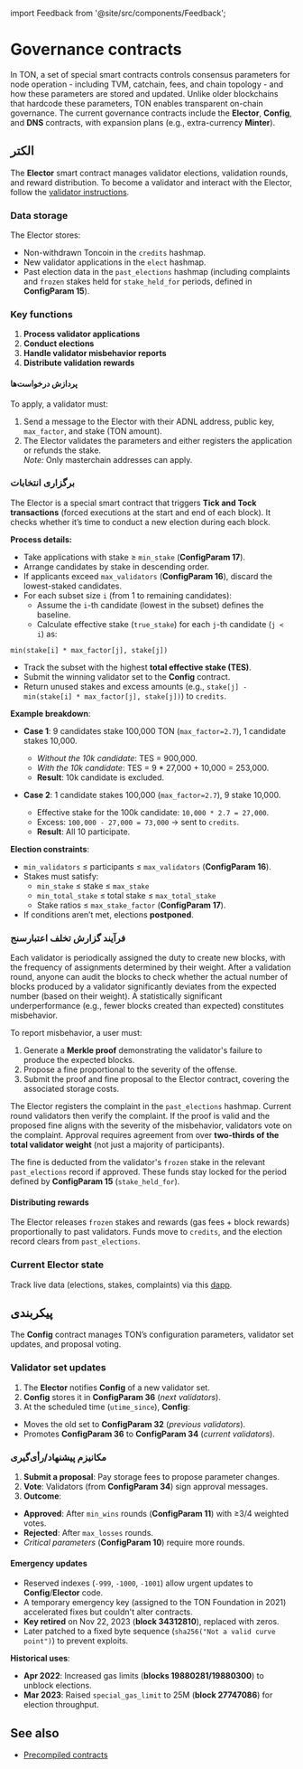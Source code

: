 import Feedback from '@site/src/components/Feedback';

# Governance contracts

In TON, a set of special smart contracts controls consensus parameters for node operation - including TVM, catchain, fees, and chain topology - and how these parameters are stored and updated. Unlike older blockchains that hardcode these parameters, TON enables transparent on-chain governance. The current governance contracts include the **Elector**, **Config**, and **DNS** contracts, with expansion plans (e.g., extra-currency **Minter**).

## الکتر

The **Elector** smart contract manages validator elections, validation rounds, and reward distribution. To become a validator and interact with the Elector, follow the [validator instructions](https://ton.org/validator).

### Data storage

The Elector stores:

- Non-withdrawn Toncoin in the `credits` hashmap.
- New validator applications in the `elect` hashmap.
- Past election data in the `past_elections` hashmap (including complaints and `frozen` stakes held for `stake_held_for` periods, defined in **ConfigParam 15**).

### Key functions

1. **Process validator applications**
2. **Conduct elections**
3. **Handle validator misbehavior reports**
4. **Distribute validation rewards**

#### پردازش درخواست‌ها

To apply, a validator must:

1. Send a message to the Elector with their ADNL address, public key, `max_factor`, and stake (TON amount).
2. The Elector validates the parameters and either registers the application or refunds the stake.\
  *Note:* Only masterchain addresses can apply.

### برگزاری انتخابات

The Elector is a special smart contract that triggers **Tick and Tock transactions** (forced executions at the start and end of each block). It checks whether it’s time to conduct a new election during each block.

**Process details:**

- Take applications with stake ≥ `min_stake` (**ConfigParam 17**).
- Arrange candidates by stake in descending order.
- If applicants exceed `max_validators` (**ConfigParam 16**), discard the lowest-staked candidates.
- For each subset size `i` (from 1 to remaining candidates):
  - Assume the `i`-th candidate (lowest in the subset) defines the baseline.
  - Calculate effective stake (`true_stake`) for each `j`-th candidate (`j < i`) as:

```
min(stake[i] * max_factor[j], stake[j])
```

- Track the subset with the highest **total effective stake (TES)**.
- Submit the winning validator set to the **Config** contract.
- Return unused stakes and excess amounts (e.g., `stake[j] - min(stake[i] * max_factor[j], stake[j])`) to `credits`.

**Example breakdown**:

- **Case 1**: 9 candidates stake 100,000 TON (`max_factor=2.7`), 1 candidate stakes 10,000.

  - *Without the 10k candidate*: TES = 900,000.
  - *With the 10k candidate*: TES = 9 \* 27,000 + 10,000 = 253,000.
  - **Result**: 10k candidate is excluded.

- **Case 2**: 1 candidate stakes 100,000 (`max_factor=2.7`), 9 stake 10,000.
  - Effective stake for the 100k candidate: `10,000 * 2.7 = 27,000`.
  - Excess: `100,000 - 27,000 = 73,000` → sent to `credits`.
  - **Result**: All 10 participate.

**Election constraints**:

- `min_validators` ≤ participants ≤ `max_validators` (**ConfigParam 16**).
- Stakes must satisfy:
  - `min_stake` ≤ stake ≤ `max_stake`
  - `min_total_stake` ≤ total stake ≤ `max_total_stake`
  - Stake ratios ≤ `max_stake_factor` (**ConfigParam 17**).
- If conditions aren’t met, elections **postponed**.

### فرآیند گزارش تخلف اعتبارسنج

Each validator is periodically assigned the duty to create new blocks, with the frequency of assignments determined by their weight. After a validation round, anyone can audit the blocks to check whether the actual number of blocks produced by a validator significantly deviates from the expected number (based on their weight). A statistically significant underperformance (e.g., fewer blocks created than expected) constitutes misbehavior.

To report misbehavior, a user must:

1. Generate a **Merkle proof** demonstrating the validator's failure to produce the expected blocks.
2. Propose a fine proportional to the severity of the offense.
3. Submit the proof and fine proposal to the Elector contract, covering the associated storage costs.

The Elector registers the complaint in the `past_elections` hashmap. Current round validators then verify the complaint. If the proof is valid and the proposed fine aligns with the severity of the misbehavior, validators vote on the complaint. Approval requires agreement from over **two-thirds of the total validator weight** (not just a majority of participants).

The fine is deducted from the validator's `frozen` stake in the relevant `past_elections` record if approved. These funds stay locked for the period defined by **ConfigParam 15** (`stake_held_for`).

#### Distributing rewards

The Elector releases `frozen` stakes and rewards (gas fees + block rewards) proportionally to past validators. Funds move to `credits`, and the election record clears from `past_elections`.

### Current Elector state

Track live data (elections, stakes, complaints) via this [dapp](https://1ixi1.github.io/elector/).

## پیکربندی

The **Config** contract manages TON’s configuration parameters, validator set updates, and proposal voting.

### Validator set updates

1. The **Elector** notifies **Config** of a new validator set.
2. **Config** stores it in **ConfigParam 36** (*next validators*).
3. At the scheduled time (`utime_since`), **Config**:
  - Moves the old set to **ConfigParam 32** (*previous validators*).
  - Promotes **ConfigParam 36** to **ConfigParam 34** (*current validators*).

### مکانیزم پیشنهاد/رأی‌گیری

1. **Submit a proposal**: Pay storage fees to propose parameter changes.
2. **Vote**: Validators (from **ConfigParam 34**) sign approval messages.
3. **Outcome**:
  - **Approved**: After `min_wins` rounds (**ConfigParam 11**) with ≥3/4 weighted votes.
  - **Rejected**: After `max_losses` rounds.
  - *Critical parameters* (**ConfigParam 10**) require more rounds.

#### Emergency updates

- Reserved indexes (`-999`, `-1000`, `-1001`) allow urgent updates to **Config**/**Elector** code.
- A temporary emergency key (assigned to the TON Foundation in 2021) accelerated fixes but couldn't alter contracts.
- **Key retired** on Nov 22, 2023 (**block 34312810**), replaced with zeros.
- Later patched to a fixed byte sequence (`sha256("Not a valid curve point")`) to prevent exploits.

**Historical uses**:

- **Apr 2022**: Increased gas limits (**blocks 19880281/19880300**) to unblock elections.
- **Mar 2023**: Raised `special_gas_limit` to 25M (**block 27747086**) for election throughput.

## See also

- [Precompiled contracts](/v3/documentation/smart-contracts/contracts-specs/precompiled-contracts)

<Feedback />

